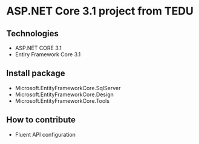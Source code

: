 # ASP.NET Core 3.1 project from TEDU
## Technologies
- ASP.NET CORE 3.1
- Entiry Framework Core 3.1 
## Install package
- Microsoft.EntityFrameworkCore.SqlServer
- Microsoft.EntityFrameworkCore.Design
- Microsoft.EntityFrameworkCore.Tools
## How to contribute
- Fluent API configuration 